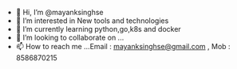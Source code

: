 - 👋 Hi, I’m @mayanksinghse
- 👀 I’m interested in New tools and technologies
- 🌱 I’m currently learning python,go,k8s and docker
- 💞️ I’m looking to collaborate on ...
- 📫 How to reach me ...Email : mayanksinghse@gmail.com , Mob : 8586870215

<!---
mayanksinghse/mayanksinghse is a ✨ special ✨ repository because its `README.md` (this file) appears on your GitHub profile.
You can click the Preview link to take a look at your changes.
--->
